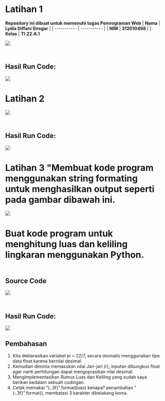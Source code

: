 # <b>Latihan 1</b>

<strong>Repository ini dibuat untuk memenuhi tugas Pemrograman Web</strong>
| <strong>Nama</strong>      | <strong>Lydia Diffani Siregar</strong>  |
| ----------- | ----------- |
| <strong>NIM</strong>     | <strong>312010498</strong>       |
| <strong>Kelas</strong>   | <strong>TI.22.A.1</strong>       

![](Foto/foto1.png)

## <br>Hasil Run Code:</br>

![](Foto/hasil1.png)

# <b>Latihan 2</b>

![](Foto/foto2.png)

## <br>Hasil Run Code:</br>

![](Foto/hasil2.png)

# <b>Latihan 3 "Membuat kode program menggunakan string formating untuk menghasilkan output seperti pada gambar dibawah ini.</b>

![](Foto/foto3.png)

# <b>Buat kode program untuk menghitung luas dan keliling lingkaran menggunakan Python.</b>

## <br>Source Code</br>

![](Foto/foto4.png)

## <br>Hasil Run Code:</br>

![](Foto/hasil4.png)

## Pembahasan

1. Kita deklarasikan variabel pi = 22/7, secara otomatis menggunakan tipe data float karena bernilai desimal.
2. Kemudian diminta memasukan nilai Jari-jari (r), inputan dibungkus float agar nanti perhitungan dapat mengoprasikan nilai desimal.
3. Mengimplementasikan Rumus Luas dan Keliling yang sudah saya berikan kedalam sebuah codingan.
4. Cetak memakai "{:.3f}".format(luas) kenapa? penambahan "{:.3f}".format(), membatasi 3 karakter dibelakang koma.
